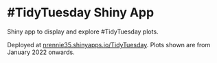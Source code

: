 # #TidyTuesday Shiny App

Shiny app to display and explore #TidyTuesday plots.

Deployed at [nrennie35.shinyapps.io/TidyTuesday](https://nrennie35.shinyapps.io/TidyTuesday/). Plots shown are from January 2022 onwards.
